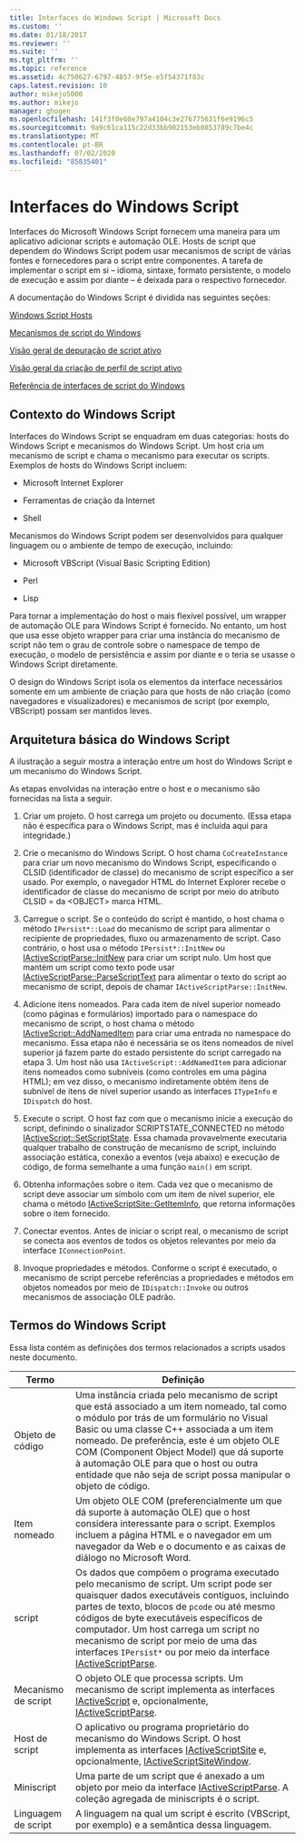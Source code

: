 ```yaml
---
title: Interfaces do Windows Script | Microsoft Docs
ms.custom: ''
ms.date: 01/18/2017
ms.reviewer: ''
ms.suite: ''
ms.tgt_pltfrm: ''
ms.topic: reference
ms.assetid: 4c750627-6797-4857-9f5e-e5f54371f83c
caps.latest.revision: 10
author: mikejo5000
ms.author: mikejo
manager: ghogen
ms.openlocfilehash: 141f3f0e60e797a4104c3e276775631f6e9196c5
ms.sourcegitcommit: 9a9c61ca115c22d33bb902153eb0853789c7be4c
ms.translationtype: MT
ms.contentlocale: pt-BR
ms.lasthandoff: 07/02/2020
ms.locfileid: "85835401"
---
```

# <a name="windows-script-interfaces"></a>Interfaces do Windows Script

Interfaces do Microsoft Windows Script fornecem uma maneira para um aplicativo adicionar scripts e automação OLE. Hosts de script que dependem do Windows Script podem usar mecanismos de script de várias fontes e fornecedores para o script entre componentes. A tarefa de implementar o script em si – idioma, sintaxe, formato persistente, o modelo de execução e assim por diante – é deixada para o respectivo fornecedor.

A documentação do Windows Script é dividida nas seguintes seções:

[Windows Script Hosts](../winscript/windows-script-hosts.md)

[Mecanismos de script do Windows](../winscript/windows-script-engines.md)

[Visão geral de depuração de script ativo](../winscript/active-script-debugging-overview.md)

[Visão geral da criação de perfil de script ativo](../winscript/active-script-profiling-overview.md)

[Referência de interfaces de script do Windows](../winscript/reference/windows-script-interfaces-reference.md)

## <a name="windows-script-background"></a>Contexto do Windows Script

Interfaces do Windows Script se enquadram em duas categorias: hosts do Windows Script e mecanismos do Windows Script. Um host cria um mecanismo de script e chama o mecanismo para executar os scripts. Exemplos de hosts do Windows Script incluem:

- Microsoft Internet Explorer

- Ferramentas de criação da Internet

- Shell

Mecanismos do Windows Script podem ser desenvolvidos para qualquer linguagem ou o ambiente de tempo de execução, incluindo:

- Microsoft VBScript (Visual Basic Scripting Edition)

- Perl

- Lisp

Para tornar a implementação do host o mais flexível possível, um wrapper de automação OLE para Windows Script é fornecido. No entanto, um host que usa esse objeto wrapper para criar uma instância do mecanismo de script não tem o grau de controle sobre o namespace de tempo de execução, o modelo de persistência e assim por diante e o teria se usasse o Windows Script diretamente.

O design do Windows Script isola os elementos da interface necessários somente em um ambiente de criação para que hosts de não criação (como navegadores e visualizadores) e mecanismos de script (por exemplo, VBScript) possam ser mantidos leves.

## <a name="windows-script-basic-architecture"></a>Arquitetura básica do Windows Script

A ilustração a seguir mostra a interação entre um host do Windows Script e um mecanismo do Windows Script.

As etapas envolvidas na interação entre o host e o mecanismo são fornecidas na lista a seguir.

1. Criar um projeto. O host carrega um projeto ou documento. (Essa etapa não é específica para o Windows Script, mas é incluída aqui para integridade.)

2. Crie o mecanismo do Windows Script. O host chama `CoCreateInstance` para criar um novo mecanismo do Windows Script, especificando o CLSID (identificador de classe) do mecanismo de script específico a ser usado. Por exemplo, o navegador HTML do Internet Explorer recebe o identificador de classe do mecanismo de script por meio do atributo CLSID = da \<OBJECT> marca HTML.

3. Carregue o script. Se o conteúdo do script é mantido, o host chama o método `IPersist*::Load` do mecanismo de script para alimentar o recipiente de propriedades, fluxo ou armazenamento de script. Caso contrário, o host usa o método `IPersist*::InitNew` ou [IActiveScriptParse::InitNew](../winscript/reference/iactivescriptparse-initnew.md) para criar um script nulo. Um host que mantém um script como texto pode usar [IActiveScriptParse::ParseScriptText](../winscript/reference/iactivescriptparse-parsescripttext.md) para alimentar o texto do script ao mecanismo de script, depois de chamar `IActiveScriptParse::InitNew`.

4. Adicione itens nomeados. Para cada item de nível superior nomeado (como páginas e formulários) importado para o namespace do mecanismo de script, o host chama o método [IActiveScript::AddNamedItem](../winscript/reference/iactivescript-addnameditem.md) para criar uma entrada no namespace do mecanismo. Essa etapa não é necessária se os itens nomeados de nível superior já fazem parte do estado persistente do script carregado na etapa 3. Um host não usa `IActiveScript::AddNamedItem` para adicionar itens nomeados como subníveis (como controles em uma página HTML); em vez disso, o mecanismo indiretamente obtém itens de subnível de itens de nível superior usando as interfaces `ITypeInfo` e `IDispatch` do host.

5. Execute o script. O host faz com que o mecanismo inicie a execução do script, definindo o sinalizador SCRIPTSTATE_CONNECTED no método [IActiveScript::SetScriptState](../winscript/reference/iactivescript-setscriptstate.md). Essa chamada provavelmente executaria qualquer trabalho de construção de mecanismo de script, incluindo associação estática, conexão a eventos (veja abaixo) e execução de código, de forma semelhante a uma função `main()` em script.

6. Obtenha informações sobre o item. Cada vez que o mecanismo de script deve associar um símbolo com um item de nível superior, ele chama o método [IActiveScriptSite::GetItemInfo](../winscript/reference/iactivescriptsite-getiteminfo.md), que retorna informações sobre o item fornecido.

7. Conectar eventos. Antes de iniciar o script real, o mecanismo de script se conecta aos eventos de todos os objetos relevantes por meio da interface `IConnectionPoint`.

8. Invoque propriedades e métodos. Conforme o script é executado, o mecanismo de script percebe referências a propriedades e métodos em objetos nomeados por meio de `IDispatch::Invoke` ou outros mecanismos de associação OLE padrão.

## <a name="windows-script-terms"></a>Termos do Windows Script

Essa lista contém as definições dos termos relacionados a scripts usados neste documento.

|Termo|Definição|
|----------|----------------|
|Objeto de código|Uma instância criada pelo mecanismo de script que está associado a um item nomeado, tal como o módulo por trás de um formulário no Visual Basic ou uma classe C++ associada a um item nomeado. De preferência, este é um objeto OLE COM (Component Object Model) que dá suporte à automação OLE para que o host ou outra entidade que não seja de script possa manipular o objeto de código.|
|Item nomeado|Um objeto OLE COM (preferencialmente um que dá suporte à automação OLE) que o host considera interessante para o script. Exemplos incluem a página HTML e o navegador em um navegador da Web e o documento e as caixas de diálogo no Microsoft Word.|
|script|Os dados que compõem o programa executado pelo mecanismo de script. Um script pode ser quaisquer dados executáveis contíguos, incluindo partes de texto, blocos de `pcode` ou até mesmo códigos de byte executáveis específicos de computador. Um host carrega um script no mecanismo de script por meio de uma das interfaces `IPersist*` ou por meio da interface [IActiveScriptParse](../winscript/reference/iactivescriptparse.md).|
|Mecanismo de script|O objeto OLE que processa scripts. Um mecanismo de script implementa as interfaces [IActiveScript](../winscript/reference/iactivescript.md) e, opcionalmente, [IActiveScriptParse](../winscript/reference/iactivescriptparse.md).|
|Host de script|O aplicativo ou programa proprietário do mecanismo do Windows Script. O host implementa as interfaces [IActiveScriptSite](../winscript/reference/iactivescriptsite.md) e, opcionalmente, [IActiveScriptSiteWindow](../winscript/reference/iactivescriptsitewindow.md).|
|Miniscript|Uma parte de um script que é anexado a um objeto por meio da interface [IActiveScriptParse](../winscript/reference/iactivescriptparse.md). A coleção agregada de miniscripts é o script.|
|Linguagem de script|A linguagem na qual um script é escrito (VBScript, por exemplo) e a semântica dessa linguagem.|